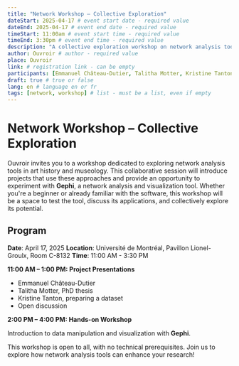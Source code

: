 ```yaml
---
title: "Network Workshop – Collective Exploration"
dateStart: 2025-04-17 # event start date - required value
dateEnd: 2025-04-17 # event end date - required value
timeStart: 11:00am # event start time - required value
timeEnd: 3:30pm # event end time - required value
description: "A collective exploration workshop on network analysis tools in art history and museology" # description - required value
author: Ouvroir # author - required value
place: Ouvroir
link: # registration link - can be empty
participants: [Emmanuel Château-Dutier, Talitha Motter, Kristine Tanton] # list - must be a list, even if empty
draft: true # true or false
lang: en # language en or fr
tags: [network, workshop] # list - must be a list, even if empty
---
```


# **Network Workshop – Collective Exploration**

Ouvroir invites you to a workshop dedicated to exploring network analysis tools in art history and museology. This collaborative session will introduce projects that use these approaches and provide an opportunity to experiment with **Gephi**, a network analysis and visualization tool. Whether you're a beginner or already familiar with the software, this workshop will be a space to test the tool, discuss its applications, and collectively explore its potential.

## Program

**Date**: April 17, 2025
**Location**: Université de Montréal, Pavillon Lionel-Groulx, Room C-8132
**Time**: 11:00 AM - 3:30 PM

**11:00 AM – 1:00 PM: Project Presentations**

- Emmanuel Château-Dutier
- Talitha Motter, PhD thesis
- Kristine Tanton, preparing a dataset
- Open discussion

**2:00 PM – 4:00 PM: Hands-on Workshop**

Introduction to data manipulation and visualization with **Gephi**.

This workshop is open to all, with no technical prerequisites. Join us to explore how network analysis tools can enhance your research!

